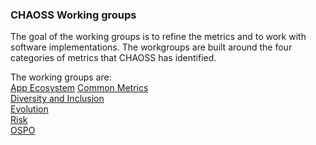 ### CHAOSS Working groups

The goal of the working groups is to refine the metrics and to work with software implementations. The workgroups are built around the four categories of metrics that CHAOSS has identified.

The working groups are:  
[App Ecosystem](https://github.com/chaoss/wg-app-ecosystem)
[Common Metrics](https://github.com/chaoss/wg-common)   
[Diversity and Inclusion](https://github.com/chaoss/wg-diversity-inclusion)  
[Evolution](https://github.com/chaoss/wg-evolution)  
[Risk](https://github.com/chaoss/wg-risk)  
[OSPO](https://github.com/chaoss/wg-ospo)
